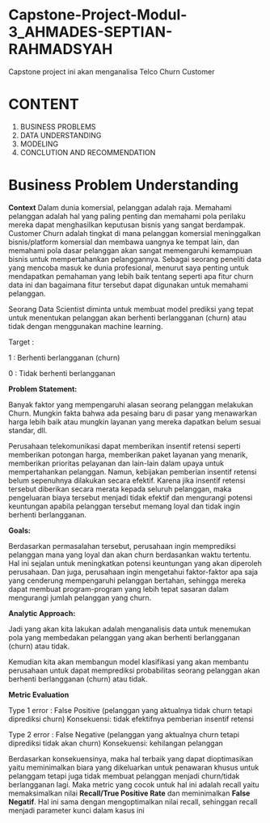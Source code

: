 # Capstone-Project-Modul-3_AHMADES-SEPTIAN-RAHMADSYAH

Capstone project ini akan menganalisa Telco Churn Customer
# CONTENT
1. BUSINESS PROBLEMS
2. DATA UNDERSTANDING
3. MODELING
4. CONCLUTION AND RECOMMENDATION

# Business Problem Understanding

**Context**
Dalam dunia komersial, pelanggan adalah raja. Memahami pelanggan adalah hal yang paling penting dan memahami pola perilaku mereka dapat menghasilkan keputusan bisnis yang sangat berdampak. Customer Churn adalah tingkat di mana pelanggan komersial meninggalkan bisnis/platform komersial dan membawa uangnya ke tempat lain, dan memahami pola dasar pelanggan akan sangat memengaruhi kemampuan bisnis untuk mempertahankan pelanggannya. Sebagai seorang peneliti data yang mencoba masuk ke dunia profesional, menurut saya penting untuk mendapatkan pemahaman yang lebih baik tentang seperti apa fitur churn data ini dan bagaimana fitur tersebut dapat digunakan untuk memahami pelanggan.

Seorang Data Scientist diminta untuk membuat model prediksi yang tepat untuk menentukan pelanggan akan berhenti berlangganan (churn) atau tidak dengan menggunakan machine learning. 

Target :

1 : Berhenti berlangganan (churn)

0 : Tidak berhenti berlangganan


**Problem Statement:**

Banyak faktor yang mempengaruhi alasan seorang pelanggan melakukan Churn. Mungkin fakta bahwa ada pesaing baru di pasar yang menawarkan harga lebih baik atau mungkin layanan yang mereka dapatkan belum sesuai standar, dll.

Perusahaan telekomunikasi dapat memberikan insentif retensi seperti memberikan potongan harga, memberikan paket layanan yang menarik, memberikan
prioritas pelayanan dan lain-lain dalam upaya untuk mempertahankan pelanggan. Namun, kebijakan pemberian insentif retensi belum sepenuhnya dilakukan secara efektif. Karena jika insentif retensi tersebut diberikan secara merata kepada seluruh pelanggan, maka pengeluaran biaya tersebut menjadi tidak efektif dan mengurangi potensi keuntungan apabila pelanggan tersebut memang loyal dan tidak ingin berhenti berlangganan.

**Goals:**

Berdasarkan permasalahan tersebut, perusahaan ingin memprediksi pelanggan mana yang loyal dan akan churn berdasankan waktu tertentu. Hal ini sejalan untuk meningkatkan potensi keuntungan yang akan diperoleh perusahaan. Dan juga, perusahaan ingin mengetahui faktor-faktor apa saja yang cenderung mempengaruhi pelanggan bertahan, sehingga mereka dapat membuat program-program yang lebih tepat sasaran dalam mengurangi jumlah pelanggan yang churn. 

**Analytic Approach:**

Jadi yang akan kita lakukan adalah menganalisis data untuk menemukan pola yang membedakan pelanggan yang akan berhenti berlangganan (churn) atau tidak.

Kemudian kita akan membangun model klasifikasi yang akan membantu perusahaan untuk dapat memprediksi probabilitas seorang pelanggan akan berhenti berlangganan (churn) atau tidak. 

**Metric Evaluation**

Type 1 error : False Positive (pelanggan yang aktualnya tidak churn tetapi diprediksi churn)
Konsekuensi: tidak efektifnya pemberian insentif retensi

Type 2 error : False Negative (pelanggan yang aktualnya churn tetapi diprediksi tidak akan churn)
Konsekuensi: kehilangan pelanggan

Berdasarkan konsekuensinya, maka hal terbaik yang dapat dioptimasikan yaitu meminimalkan biara yang dikeluarkan untuk penawaran khusus untuk pelanggam tetapi juga tidak membuat pelanggan menjadi churn/tidak berlangganan lagi. Maka metric yang cocok untuk hal ini adalah recall  yaitu memaksimalkan nilai **Recall/True Positive Rate** dan meminimalkan **False Negatif**. Hal ini sama dengan mengoptimalkan nilai recall, sehinggan recall menjadi parameter kunci dalam kasus ini
